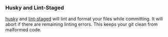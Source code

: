 ### Husky and Lint-Staged

[husky](https://www.npmjs.com/package/husky) and [lint-staged](https://www.npmjs.com/package/lint-staged) will lint and format your files while committing. It will abort if there are remaining linting errors. This keeps your git clean from malformed code.
